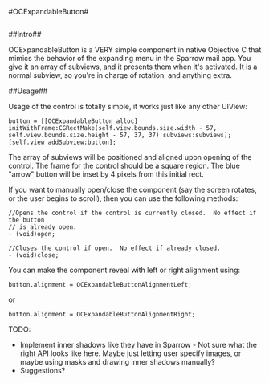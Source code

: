 #OCExpandableButton#

<p align="center"><img src=""/></p>

##Intro##

OCExpandableButton is a VERY simple component in native Objective C that mimics the behavior of the expanding menu in the Sparrow mail app.  You give it an array of subviews, and it presents them when it's activated.  It is a normal subview, so you're in charge of rotation, and anything extra.

##Usage##

Usage of the control is totally simple, it works just like any other UIView:

```objc
button = [[OCExpandableButton alloc] initWithFrame:CGRectMake(self.view.bounds.size.width - 57, self.view.bounds.size.height - 57, 37, 37) subviews:subviews];
[self.view addSubview:button];
```

The array of subviews will be positioned and aligned upon opening of the control.  The frame for the control should be a square region.  The blue "arrow" button will be inset by 4 pixels from this initial rect.

If you want to manually open/close the component (say the screen rotates, or the user begins to scroll), then you can use the following methods:

```objc
//Opens the control if the control is currently closed.  No effect if the button
// is already open.
- (void)open;

//Closes the control if open.  No effect if already closed.
- (void)close;
```

You can make the component reveal with left or right alignment using:
```objc
button.alignment = OCExpandableButtonAlignmentLeft;
```
or
```objc
button.alignment = OCExpandableButtonAlignmentRight;
```

TODO:

- Implement inner shadows like they have in Sparrow - Not sure what the right API looks like here.  Maybe just letting user specify images, or maybe using masks and drawing inner shadows manually?
- Suggestions?
